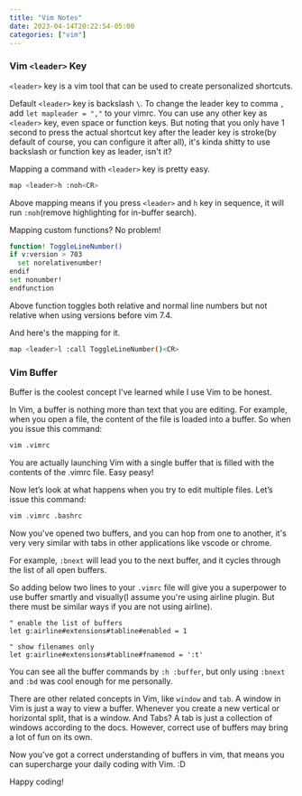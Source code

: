```yaml
---
title: "Vim Notes"
date: 2023-04-14T20:22:54-05:00
categories: ["vim"]
---
```


### Vim `<leader>` Key

`<leader>` key is a vim tool that can be used to create personalized shortcuts.

Default `<leader>` key is backslash `\`. To change the leader key to comma `,` add `let mapleader = ","` to your vimrc. You can use any other key as `<leader>` key, even space or function keys. But noting that you only have 1 second to press the actual shortcut key after the leader key is stroke(by default of course, you can configure it after all), it's kinda shitty to use backslash or function key as leader, isn't it?

Mapping a command with `<leader>` key is pretty easy.

```bash
map <leader>h :noh<CR>
```

Above mapping means if you press `<leader>` and `h` key in sequence, it will run `:noh`(remove highlighting for in-buffer search).

Mapping custom functions? No problem!

```bash
function! ToggleLineNumber()
if v:version > 703
  set norelativenumber!
endif
set nonumber!
endfunction
```

Above function toggles both relative and normal line numbers but not relative when using versions before vim 7.4.

And here's the mapping for it.

```bash
map <leader>l :call ToggleLineNumber()<CR>
```

### Vim Buffer

Buffer is the coolest concept I've learned while I use Vim to be honest.

In Vim, a buffer is nothing more than text that you are editing. For example, when you open a file, the content of the file is loaded into a buffer. So when you issue this command:

```bash
vim .vimrc
```

You are actually launching Vim with a single buffer that is filled with the contents of the .vimrc file. Easy peasy!

Now let’s look at what happens when you try to edit multiple files. Let’s issue this command:

```bash
vim .vimrc .bashrc
```

Now you've opened two buffers, and you can hop from one to another, it's very very similar with tabs in other applications like vscode or chrome.

For example, `:bnext` will lead you to the next buffer, and it cycles through the list of all open buffers.

So adding below two lines to your `.vimrc` file will give you a superpower to use buffer smartly and visually(I assume you're using airline plugin. But there must be similar ways if you are not using airline).

```vim
" enable the list of buffers
let g:airline#extensions#tabline#enabled = 1

" show filenames only
let g:airline#extensions#tabline#fnamemod = ':t'
```

You can see all the buffer commands by `:h :buffer`, but only using `:bnext` and `:bd` was cool enough for me personally.

There are other related concepts in Vim, like `window` and `tab`. A window in Vim is just a way to view a buffer. Whenever you create a new vertical or horizontal split, that is a window. And Tabs? A tab is just a collection of windows according to the docs. However, correct use of buffers may bring a lot of fun on its own.

Now you've got a correct understanding of buffers in vim, that means you can supercharge your daily coding with Vim. :D


Happy coding!
